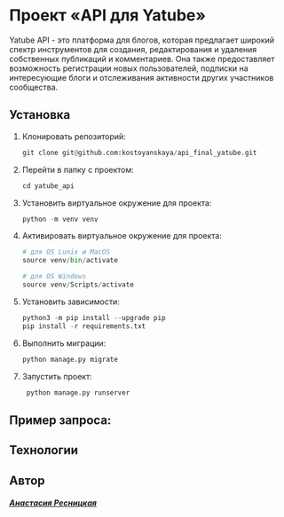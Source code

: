 # Проект «API для Yatube»
Yatube API - это  платформа для блогов, которая предлагает широкий спектр инструментов для создания, редактирования и удаления собственных публикаций и комментариев. Она также предоставляет возможность регистрации новых пользователей, подписки на интересующие блоги и отслеживания активности других участников сообщества.

## Установка

1. Клонировать репозиторий:

    ```python
    git clone git@github.com:kostoyanskaya/api_final_yatube.git
    ```

2. Перейти в папку с проектом:

    ```python
    cd yatube_api
    ```

3. Установить виртуальное окружение для проекта:

    ```python
    python -m venv venv
    ```

4. Активировать виртуальное окружение для проекта:

    ```python
    # для OS Lunix и MacOS
    source venv/bin/activate

    # для OS Windows
    source venv/Scripts/activate
    ```


5. Установить зависимости:

    ```python
    python3 -m pip install --upgrade pip
    pip install -r requirements.txt
    ```

6. Выполнить миграции:

    ```python
    python manage.py migrate
    ```

7. Запустить проект:
   ```python
    python manage.py runserver
    ```

## Пример запроса:

## Технологии


## Автор
#### [_Анастасия Ресницкая_](https://github.com/kostoyanskaya/)